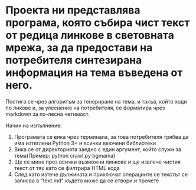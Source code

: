 ﻿# Проекта ни представлява програма, която събира чист текст от редица линкове в световната мрежа, за да предостави на потребителя синтезирана информация на тема въведена от него.

Постига се чрез алгоритъм за генериране на тема, и такъв, който ходи по ликове и, за улеснение на потребителя, се форматира
чрез markdown за по-лесна четимост.

Начин на изпълнение:

1. Програмата се вика чрез терминала, за това потребителя трябва да има изтеглени Python 3+ и всички вкючени библиотеки
2. Вика се от директорията заедно с един аргумент, който служи за тема(Пример: python crawl.py bgmama)
3. Ще се мине през всички възможни линкове и ще извлече чистия текст от тях като се филтрира HTML кода
4. След като изтече дължината и приключат операциите се текстът се записва в "text.md" където може да се отвори и прочете
